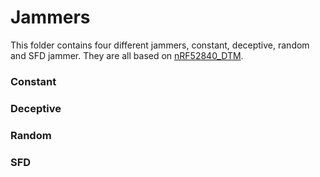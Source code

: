 # Jammers

This folder contains four different jammers, constant, deceptive, random and SFD jammer. They are all based on [nRF52840_DTM].

### Constant

### Deceptive

### Random

### SFD

[//]: # (These are reference links used in the body of this note and get stripped out when the markdown processor does its job. There is no need to format nicely because it shouldn't be seen. Thanks SO - http://stackoverflow.com/questions/4823468/store-comments-in-markdown-syntax)

   [SpeckSense]: <https://doi.org/10.1007/978-3-319-15582-1_3>
   [Contiki-NG]: <https://github.com/contiki-ng/contiki-ng>
   [nRF52840]: <https://www.nordicsemi.com/Products/Low-power-short-range-wireless/nRF52840>
   [nRF52840_DTM]: <https://infocenter.nordicsemi.com/index.jsp?topic=%2Fcom.nordic.infocenter.sdk5.v14.0.0%2Fble_sdk_app_dtm_serial.html>
   [Contiki-NG toolchain]: <https://github.com/contiki-ng/contiki-ng/wiki/Toolchain-installation-on-Linux>
